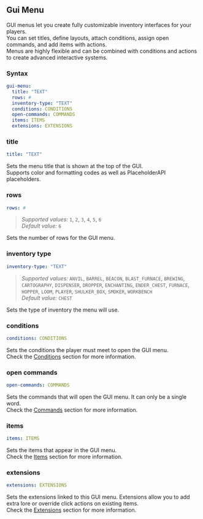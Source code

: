 ## Gui Menu
GUI menus let you create fully customizable inventory interfaces for your players.  
You can set titles, define layouts, attach conditions, assign open commands, and add items with actions.  
Menus are highly flexible and can be combined with conditions and actions to create advanced interactive systems.

### Syntax
```yaml
gui-menu:
  title: "TEXT"
  rows: #
  inventory-type: "TEXT"
  conditions: CONDITIONS
  open-commands: COMMANDS
  items: ITEMS
  extensions: EXTENSIONS
```

### title
```yaml
title: "TEXT"
```
Sets the menu title that is shown at the top of the GUI.
<br>Supports color and formatting codes as well as PlaceholderAPI placeholders.

### rows
```yaml
rows: #
```
> *Supported values:* `1`, `2`, `3`, `4`, `5`, `6`\
> *Default value:* `6`

Sets the number of rows for the GUI menu.

### inventory type
```yaml
inventory-type: "TEXT"
```
> *Supported values:* `ANVIL`, `BARREL`, `BEACON`, `BLAST_FURNACE`, `BREWING`, `CARTOGRAPHY`, `DISPENSER`, `DROPPER`, `ENCHANTING`, `ENDER_CHEST`, `FURNACE`, `HOPPER`, `LOOM`, `PLAYER`, `SHULKER_BOX`, `SMOKER`, `WORKBENCH`\
> *Default value:* `CHEST`

Sets the type of inventory the menu will use.

### conditions
```yaml
conditions: CONDITIONS
```
Sets the conditions the player must meet to open the GUI menu.
<br>Check the [Conditions](conditions.md) section for more information.

### open commands
```yaml
open-commands: COMMANDS
```
Sets the commands that will open the GUI menu. It can only be a single word.
<br>Check the [Commands](commands.md) section for more information.

### items
```yaml
items: ITEMS
```
Sets the items that appear in the GUI menu.
<br>Check the [Items](https://github.com/VinceSMC/SMC-Developments/blob/284febd0ab3c6d5c2b839fa91d4bc69aae38247a/documentation/gui-menus/items.md) section for more information.

### extensions
```yaml
extensions: EXTENSIONS
```
Sets the extensions linked to this GUI menu.
Extensions allow you to add extra lore or override click actions on existing items.
<br>Check the [Extensions](https://github.com/VinceSMC/SMC-Developments/blob/284febd0ab3c6d5c2b839fa91d4bc69aae38247a/documentation/gui-menus/extensions.md) section for more information.


